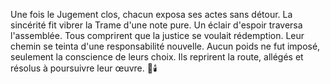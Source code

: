 Une fois le Jugement clos, chacun exposa ses actes sans détour.
La sincérité fit vibrer la Trame d'une note pure.
Un éclair d'espoir traversa l'assemblée.
Tous comprirent que la justice se voulait rédemption.
Leur chemin se teinta d'une responsabilité nouvelle.
Aucun poids ne fut imposé, seulement la conscience de leurs choix.
Ils reprirent la route, allégés et résolus à poursuivre leur œuvre.
🌌🕯️
